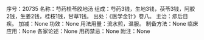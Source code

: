 序号：20735
名称：芍药桂苓胶地汤
组成：芍药3钱，生地3钱，茯苓3钱，阿胶2钱，生姜2钱，桂枝1钱，甘草1钱。
出处：《医学金针》卷八。
主治：疹后目疾。
加减：None
功效：None
用法用量：流水煎，温服。
制备方法：None
临床应用：None
各家论述：None
用药禁忌：None
附注：None
